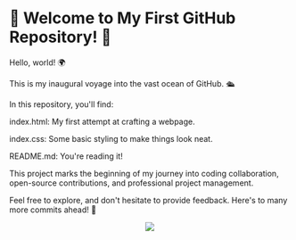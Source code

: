 # 🎉 Welcome to My First GitHub Repository! 🎉

Hello, world! 🌍

This is my inaugural voyage into the vast ocean of GitHub. 🛳️

In this repository, you'll find:

index.html: My first attempt at crafting a webpage.

index.css: Some basic styling to make things look neat.

README.md: You're reading it!

This project marks the beginning of my journey into coding collaboration, open-source contributions, and professional project management.

Feel free to explore, and don't hesitate to provide feedback. Here's to many more commits ahead! 🚀

<div align="center">
  <img src="https://visitor-badge.laobi.icu/badge?page_id=harsh-1o.demo&"  />
</div>


